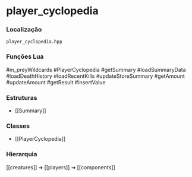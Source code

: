 # player_cyclopedia

### Localização
`player_cyclopedia.hpp`

### Funções Lua
#m_preyWildcards
#PlayerCyclopedia
#getSummary
#loadSummaryData
#loadDeathHistory
#loadRecentKills
#updateStoreSummary
#getAmount
#updateAmount
#getResult
#insertValue

### Estruturas
- [[Summary]]

### Classes
- [[PlayerCyclopedia]]

### Hierarquia
[[creatures]] ➔ [[players]] ➔ [[components]]
